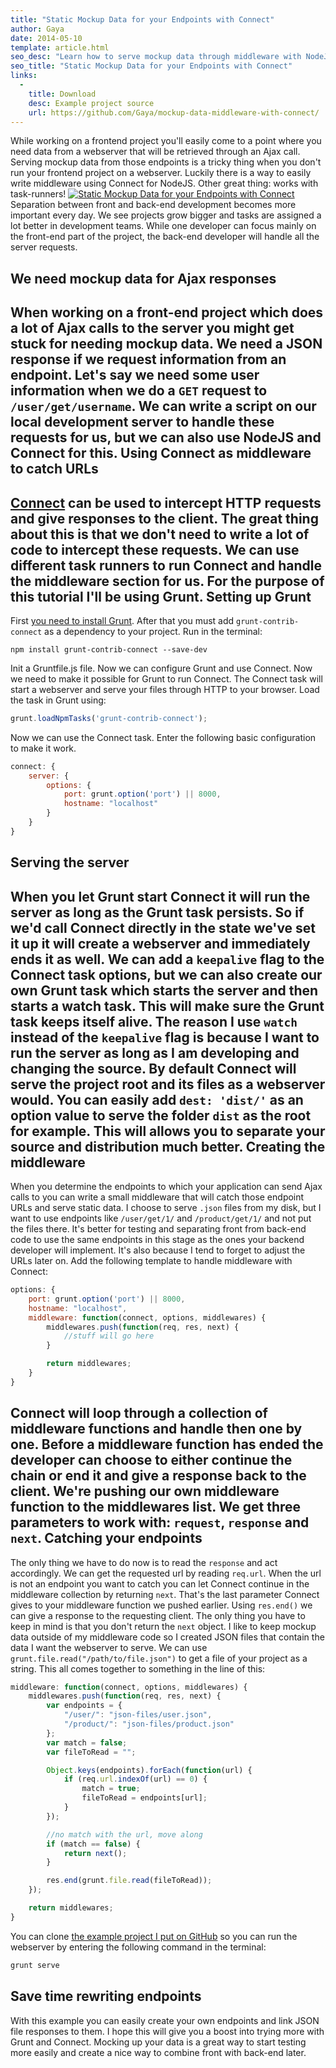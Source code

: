 ```yaml
---
title: "Static Mockup Data for your Endpoints with Connect"
author: Gaya
date: 2014-05-10
template: article.html
seo_desc: "Learn how to serve mockup data through middleware with NodeJS, Connect and Grunt."
seo_title: "Static Mockup Data for your Endpoints with Connect"
links:
  -
    title: Download
    desc: Example project source
    url: https://github.com/Gaya/mockup-data-middleware-with-connect/
---
```

While working on a frontend project you'll easily come to a point where you need data from a webserver that will be retrieved through an Ajax call. Serving mockup data from those endpoints is a tricky thing when you don't run your frontend project on a webserver. Luckily there is a way to easily write middleware using Connect for NodeJS. Other great thing: works with task-runners! [![Static Mockup Data for your Endpoints with Connect](/articles/static-mockup-data-endpoints-connect/static-mockup-data-endpoints-connect.jpg)](http://www.gayadesign.com/front-end/static-mockup-data-endpoints-connect/)<span class="more"></span> Separation between front and back-end development becomes more important every day. We see projects grow bigger and tasks are assigned a lot better in development teams. While one developer can focus mainly on the front-end part of the project, the back-end developer will handle all the server requests.

We need mockup data for Ajax responses
--------------------------------------

 When working on a front-end project which does a lot of Ajax calls to the server you might get stuck for needing mockup data. We need a JSON response if we request information from an endpoint. Let's say we need some user information when we do a `GET` request to `/user/get/username`. We can write a script on our local development server to handle these requests for us, but we can also use NodeJS and Connect for this. Using Connect as middleware to catch URLs
-----------------------------------------

[Connect](http://www.senchalabs.org/connect/ "Connect") can be used to intercept HTTP requests and give responses to the client. The great thing about this is that we don't need to write a lot of code to intercept these requests. We can use different task runners to run Connect and handle the middleware section for us. For the purpose of this tutorial I'll be using Grunt. Setting up Grunt
----------------

 First [you need to install Grunt](http://www.gayadesign.com/front-end/javascript-development-workflow-using-grunt/ "Automating your JavaScript workflow using Grunt"). After that you must add `grunt-contrib-connect` as a dependency to your project. Run in the terminal: 
```
npm install grunt-contrib-connect --save-dev
```
 Init a Gruntfile.js file. Now we can configure Grunt and use Connect. Now we need to make it possible for Grunt to run Connect. The Connect task will start a webserver and serve your files through HTTP to your browser. Load the task in Grunt using: 
```javascript
grunt.loadNpmTasks('grunt-contrib-connect');
```
 Now we can use the Connect task. Enter the following basic configuration to make it work. 
```javascript
connect: {
    server: {
        options: {
            port: grunt.option('port') || 8000,
            hostname: "localhost"
        }
    }
}
```
 Serving the server
------------------

 When you let Grunt start Connect it will run the server as long as the Grunt task persists. So if we'd call Connect directly in the state we've set it up it will create a webserver and immediately ends it as well. We can add a `keepalive` flag to the Connect task options, but we can also create our own Grunt task which starts the server and then starts a watch task. This will make sure the Grunt task keeps itself alive. The reason I use `watch` instead of the `keepalive` flag is because I want to run the server as long as I am developing and changing the source. By default Connect will serve the project root and its files as a webserver would. You can easily add `dest: 'dist/'` as an option value to serve the folder `dist` as the root for example. This will allows you to separate your source and distribution much better. Creating the middleware
-----------------------

 When you determine the endpoints to which your application can send Ajax calls to you can write a small middleware that will catch those endpoint URLs and serve static data. I choose to serve `.json` files from my disk, but I want to use endpoints like `/user/get/1/` and `/product/get/1/` and not put the files there. It's better for testing and separating front from back-end code to use the same endpoints in this stage as the ones your backend developer will implement. It's also because I tend to forget to adjust the URLs later on. Add the following template to handle middleware with Connect: 
```javascript
options: {
    port: grunt.option('port') || 8000,
    hostname: "localhost",
    middleware: function(connect, options, middlewares) {
        middlewares.push(function(req, res, next) {
            //stuff will go here
        }

        return middlewares;
    }
}
```
 Connect will loop through a collection of middleware functions and handle then one by one. Before a middleware function has ended the developer can choose to either continue the chain or end it and give a response back to the client. We're pushing our own middleware function to the middlewares list. We get three parameters to work with: `request`, `response` and `next`. Catching your endpoints
-----------------------

 The only thing we have to do now is to read the `response` and act accordingly. We can get the requested url by reading `req.url`. When the url is not an endpoint you want to catch you can let Connect continue in the middleware collection by returning `next`. That's the last parameter Connect gives to your middleware function we pushed earlier. Using `res.end()` we can give a response to the requesting client. The only thing you have to keep in mind is that you don't return the `next` object. I like to keep mockup data outside of my middleware code so I created JSON files that contain the data I want the webserver to serve. We can use `grunt.file.read("/path/to/file.json")` to get a file of your project as a string. This all comes together to something in the line of this: 
```javascript
middleware: function(connect, options, middlewares) {
    middlewares.push(function(req, res, next) {
        var endpoints = {
            "/user/": "json-files/user.json",
            "/product/": "json-files/product.json"
        };
        var match = false;
        var fileToRead = "";

        Object.keys(endpoints).forEach(function(url) {
            if (req.url.indexOf(url) == 0) {
                match = true;
                fileToRead = endpoints[url];
            }
        });

        //no match with the url, move along
        if (match == false) {
            return next();
        }

        res.end(grunt.file.read(fileToRead));
    });

    return middlewares;
}
```
 You can clone [the example project I put on GitHub](https://github.com/Gaya/mockup-data-middleware-with-connect) so you can run the webserver by entering the following command in the terminal: 
```javascript
grunt serve
```
 Save time rewriting endpoints
-----------------------------

 With this example you can easily create your own endpoints and link JSON file responses to them. I hope this will give you a boost into trying more with Grunt and Connect. Mocking up your data is a great way to start testing more easily and create a nice way to combine front with back-end later.